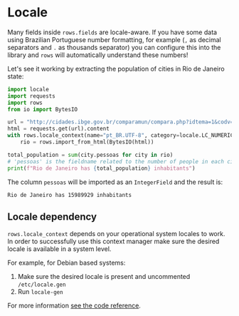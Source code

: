 # Locale

Many fields inside `rows.fields` are locale-aware. If you have some data using
Brazilian Portuguese number formatting, for example (`,` as decimal separators
and `.` as thousands separator) you can configure this into the library and
`rows` will automatically understand these numbers!

Let's see it working by extracting the population of cities in Rio de Janeiro
state:

```python
import locale
import requests
import rows
from io import BytesIO

url = "http://cidades.ibge.gov.br/comparamun/compara.php?idtema=1&codv=v01&coduf=33"
html = requests.get(url).content
with rows.locale_context(name="pt_BR.UTF-8", category=locale.LC_NUMERIC):
    rio = rows.import_from_html(BytesIO(html))

total_population = sum(city.pessoas for city in rio)
# 'pessoas' is the fieldname related to the number of people in each city
print(f"Rio de Janeiro has {total_population} inhabitants")
```

The column `pessoas` will be imported as an `IntegerField` and the result is:

```text
Rio de Janeiro has 15989929 inhabitants
```

## Locale dependency

`rows.locale_context` depends on your operational system locales to work. In
order to successfully use this context manager make sure the desired locale is
available in a system level.

For example, for Debian based systems:

1. Make sure the desired locale is present and uncommented `/etc/locale.gen`
2. Run `locale-gen`

For more information [see the code reference][locale-reference].


[locale-reference]: reference/localization.html
